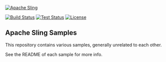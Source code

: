 [![Apache Sling](https://sling.apache.org/res/logos/sling.png)](https://sling.apache.org)

&#32;[![Build Status](https://ci-builds.apache.org/job/Sling/job/modules/job/sling-samples/job/master/badge/icon)](https://ci-builds.apache.org/job/Sling/job/modules/job/sling-samples/job/master/)&#32;[![Test Status](https://img.shields.io/jenkins/tests.svg?jobUrl=https://ci-builds.apache.org/job/Sling/job/modules/job/sling-samples/job/master/)](https://ci-builds.apache.org/job/Sling/job/modules/job/sling-samples/job/master/test/?width=800&height=600) [![License](https://img.shields.io/badge/License-Apache%202.0-blue.svg)](https://www.apache.org/licenses/LICENSE-2.0)

Apache Sling Samples
---

This repository contains various samples, generally unrelated to each other.

See the README of each sample for more info.
